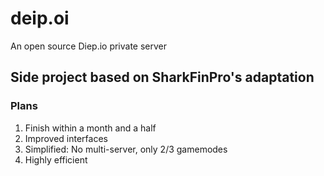 # deip.oi
An open source Diep.io private server

## Side project based on SharkFinPro's adaptation


### Plans

1. Finish within a month and a half
2. Improved interfaces
3. Simplified: No multi-server, only 2/3 gamemodes
4. Highly efficient
